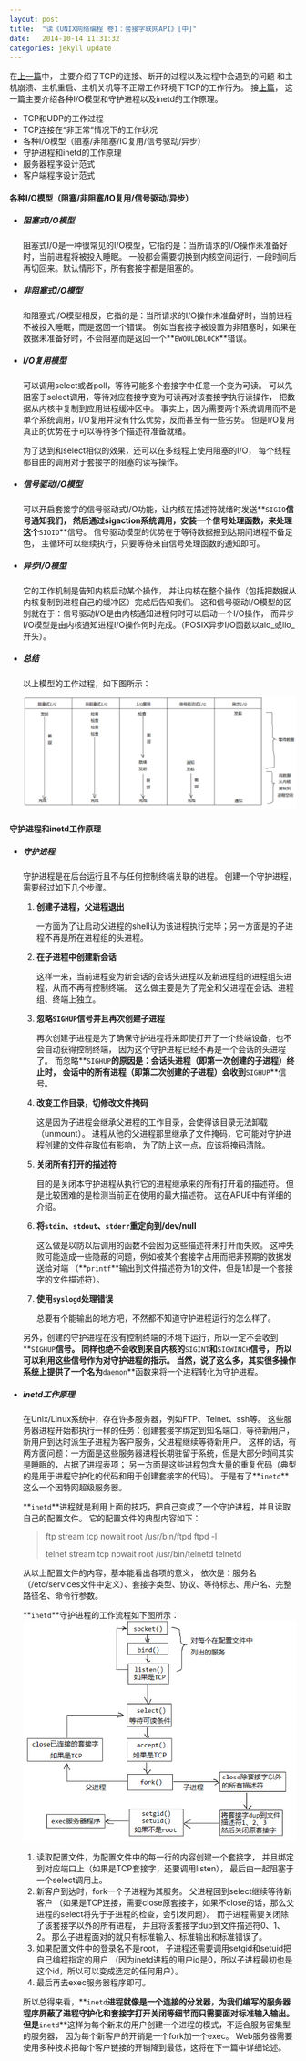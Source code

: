 ```yaml
---
layout: post
title:  "读《UNIX网络编程 卷1：套接字联网API》[中]"
date:   2014-10-14 11:31:32
categories: jekyll update
---
```


在[上一篇](/jekyll/update/2014/10/09/read-unix-network-programming-1/)中，
主要介绍了TCP的连接、断开的过程以及过程中会遇到的问题
和主机崩溃、主机重启、主机关机等不正常工作环境下TCP的工作行为。
接[上篇](/jekyll/update/2014/10/09/read-unix-network-programming-1/)，
这一篇主要介绍各种I/O模型和守护进程以及inetd的工作原理。

+ TCP和UDP的工作过程
+ TCP连接在“非正常”情况下的工作状况
+ 各种I/O模型（阻塞/非阻塞/IO复用/信号驱动/异步）
+ 守护进程和inetd的工作原理
+ 服务器程序设计范式
+ 客户端程序设计范式

#### **各种I/O模型（阻塞/非阻塞/IO复用/信号驱动/异步）** #####

+ ##### **阻塞式I/O模型** #####

  阻塞式I/O是一种很常见的I/O模型，它指的是：当所请求的I/O操作未准备好时，当前进程将被投入睡眠。
  一般都会需要切换到内核空间运行，一段时间后再切回来。默认情形下，所有套接字都是阻塞的。

+ ##### **非阻塞式I/O模型** #####

  和阻塞式I/O模型相反，它指的是：当所请求的I/O操作未准备好时，当前进程不被投入睡眠，而是返回一个错误。
  例如当套接字被设置为非阻塞时，如果在数据未准备好时，不会阻塞而是返回一个**`EWOULDBLOCK`**错误。

+ ##### **I/O复用模型** #####

  可以调用select或者poll，等待可能多个套接字中任意一个变为可读。
  可以先阻塞于select调用，等待对应套接字变为可读再对该套接字执行读操作，
  把数据从内核中复制到应用进程缓冲区中。
  事实上，因为需要两个系统调用而不是单个系统调用，I/O复用并没有什么优势，反而甚至有一些劣势。
  但是I/O复用真正的优势在于可以等待多个描述符准备就绪。
  
  为了达到和select相似的效果，还可以在多线程上使用阻塞的I/O，
  每个线程都自由的调用对于套接字的阻塞的读写操作。

+ ##### **信号驱动I/O模型** #####
  
  可以开启套接字的信号驱动式I/O功能，让内核在描述符就绪时发送**`SIGIO`**信号通知我们，
  然后通过sigaction系统调用，安装一个信号处理函数，来处理这个**`SIOIO`**信号。
  信号驱动模型的优势在于等待数据报到达期间进程不备足色，
  主循环可以继续执行，只要等待来自信号处理函数的通知即可。

+ ##### **异步I/O模型** #####
  
  它的工作机制是告知内核启动某个操作，
  并让内核在整个操作（包括把数据从内核复制到进程自己的缓冲区）完成后告知我们。
  这和信号驱动I/O模型的区别就在于：信号驱动I/O是由内核通知进程何时可以启动一个I/O操作，
  而异步I/O模型是由内核通知进程I/O操作何时完成。（POSIX异步I/O函数以aio\_或lio\_开头）。

+ ##### **总结** #####
  
  以上模型的工作过程，如下图所示：
  
  ![io-model](/image/io-model.png)

#### **守护进程和inetd工作原理** #####

+ ##### **守护进程** #####

  守护进程是在后台运行且不与任何控制终端关联的进程。
  创建一个守护进程，需要经过如下几个步骤。

  1. **创建子进程，父进程退出**
  
      一方面为了让启动父进程的shell认为该进程执行完毕；另一方面是的子进程不再是所在进程组的头进程。

  2. **在子进程中创建新会话**
  
      这样一来，当前进程变为新会话的会话头进程以及新进程组的进程组头进程，从而不再有控制终端。
      这么做主要是为了完全和父进程在会话、进程组、终端上独立。

  3. **忽略`SIGHUP`信号并且再次创建子进程**
  
      再次创建子进程是为了确保守护进程将来即使打开了一个终端设备，也不会自动获得控制终端，
      因为这个守护进程已经不再是一个会话的头进程了。
      而忽略**`SIGHUP`**的原因是：会话头进程（即第一次创建的子进程）终止时，
      会话中的所有进程（即第二次创建的子进程）会收到**`SIGHUP`**信号。

  4. **改变工作目录，切修改文件掩码**
      
      这是因为子进程会继承父进程的工作目录，会使得该目录无法卸载（unmount）。
      进程从他的父进程那里继承了文件掩码，它可能对守护进程创建的文件存取位有影响，
      为了防止这一点，应该将掩码清除。

  5. **关闭所有打开的描述符**
  
      目的是关闭本守护进程从执行它的进程继承来的所有打开着的描述符。
      但是比较困难的是检测当前正在使用的最大描述符。
      这在APUE中有详细的介绍。

  6. **将`stdin`、`stdout`、`stderr`重定向到/dev/null**
  
      这么做是以防以后调用的函数不会因为这些描述符未打开而失败。
      这种失败可能造成一些隐蔽的问题，例如被某个套接字占用而把非预期的数据发送给对端
      （**`printf`**输出到文件描述符为1的文件，但是1却是一个套接字的文件描述符）。

  7. **使用`syslogd`处理错误**
  
      总要有个能输出的地方吧，不然都不知道守护进程运行的怎么样了。


  另外，创建的守护进程在没有控制终端的环境下运行，所以一定不会收到**`SIGHUP`**信号。
  同样也绝不会收到来自内核的**`SIGINT`**和**`SIGWINCH`**信号，
  所以可以利用这些信号作为对守护进程的指示。
  当然，说了这么多，其实很多操作系统上提供了一个名为**`daemon`**函数来将一个进程转化为守护进程。

+ ##### **inetd工作原理** #####
  
  在Unix/Linux系统中，存在许多服务器，例如FTP、Telnet、ssh等。
  这些服务器进程开始都执行一样的任务：创建套接字绑定到知名端口，等待新用户，
  新用户到达时派生子进程为客户服务，父进程继续等待新用户。
  这样的话，有两方面问题：一方面是这些服务器进程长期驻留于系统，但是大部分时间其实是睡眠的，占据了进程表项；
  另一方面是这些进程包含大量的重复代码（典型的是用于进程守护化的代码和用于创建套接字的代码）。
  于是有了**`inetd`**这么一个因特网超级服务器。

  **`inetd`**进程就是利用上面的技巧，把自己变成了一个守护进程，并且读取自己的配置文件。
  它的配置文件的典型内容如下：
  
  > ftp stream tcp nowait root /usr/bin/ftpd ftpd -l
  >
  > telnet stream tcp nowait root /usr/bin/telnetd telnetd

  从以上配置文件的内容，基本能看出各项的意义，
  依次是：服务名（/etc/services文件中定义）、套接字类型、协议、等待标志、用户名、完整路径名、命令行参数。

  **`inetd`**守护进程的工作流程如下图所示：
  ![inetd_procedure](/image/inetd_procedure.png)

  1. 读取配置文件，为配置文件中的每一行的内容创建一个套接字，
     并且绑定到对应端口上（如果是TCP套接字，还要调用listen），
     最后由一起阻塞于一个select调用上。
  2. 新客户到达时，fork一个子进程为其服务。
     父进程回到select继续等待新客户
     （如果是TCP连接，需要close原套接字，如果不close的话，那么父进程的select将先于子进程的检查，会引发问题）。
     而子进程需要关闭除了该套接字以外的所有进程，
     并且将该套接字dup到文件描述符0、1、2。
     那么子进程面对的就只有标准输入、标准输出和标准错误了。
  3. 如果配置文件中的登录名不是root，
     子进程还需要调用setgid和setuid把自己编程指定的用户
     （因为inetd进程的用户id是0，所以子进程最初也是这个id，所以可以变成选定的任何用户）。
  4. 最后再去exec服务器程序即可。

  所以总得来看，**`inetd`**进程就像是一个连接的分发器，为我们编写的服务器程序屏蔽了进程守护化和套接字打开关闭等细节而只需要面对标准输入输出。
  但是**`inetd`**这样为每个新来的用户创建一个进程的模式，不适合服务密集型的服务器，
  因为每个新客户的开销是一个fork加一个exec。
  Web服务器需要使用多种技术把每个客户链接的开销降到最低，这将在下一篇中详细论述。
